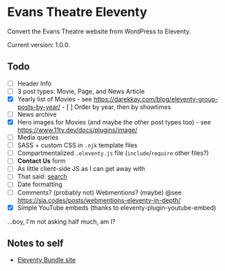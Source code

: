 # Evans Theatre Eleventy

Convert the Evans Theatre website from WordPress to Eleventy.

Current version: 1.0.0.

## Todo
- [ ] Header Info
- [ ] 3 post types: Movie, Page, and News Article
- [x] Yearly list of Movies - see https://darekkay.com/blog/eleventy-group-posts-by-year/
      - [ ] Order by year, then by showtimes
- [ ] News archive
- [x] Hero images for Movies (and maybe the other post types too) - see https://www.11ty.dev/docs/plugins/image/
- [ ] Media queries
- [ ] SASS + custom CSS in `.njk` template files
- [ ] Compartmentalized `.eleventy.js` file (`include`/`require` other files?)
- [ ] **Contact Us** form
- [ ] As little client-side JS as I can get away with
- [ ] That said: [search](https://rknight.me/using-pagefind-with-eleventy-for-search/)
- [ ] Date formatting
- [ ] Comments? (probably not) Webmentions? (maybe) @see https://sia.codes/posts/webmentions-eleventy-in-depth/
- [x] Simple YouTube embeds (thanks to eleventy-plugin-youtube-embed)

...boy, I'm not asking half much, am I?

## Notes to self

- [Eleventy Bundle site](https://11tybundle.dev/categories/)